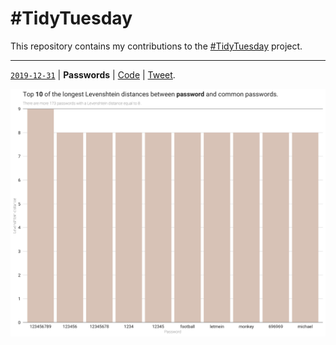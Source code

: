 # #TidyTuesday

This repository contains my contributions to the [#TidyTuesday](https://github.com/rfordatascience/tidytuesday) project.

---

[`2019-12-31`](https://github.com/rfordatascience/tidytuesday/tree/master/data/2020/2020-01-14) | **Passwords** | [Code](passwords.R) | [Tweet](https://twitter.com/joaompalmeiro/status/1218347580163284992).

![Passwords](passwords.png)
